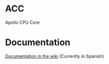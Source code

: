 # ACC
Apollo CPU Core

# Documentation

[Documentation in the wiki](https://github.com/Obijuan/ACC/wiki) (Currently in Spanish)
